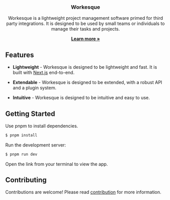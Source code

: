 <div style="text-align: center;">

### Workesque

Workesque is a lightweight project management software primed for third party integrations. It is designed to be used by small teams or individuals to manage their tasks and projects.

[**Learn more »**](https://workesque.akkhayar.com)

</div>

## Features

- **Lightweight** - Workesque is designed to be lightweight and fast. It is built with [Next.js](https://nextjs.com) end-to-end.

- **Extendable** - Workesque is designed to be extended, with a robust API and a plugin system.

- **Intuitive** - Workesque is designed to be intuitive and easy to use.

## Getting Started

Use pnpm to install dependencies.

```bash
$ pnpm install
```

Run the development server:
```bash
$ pnpm run dev
```

Open the link from your terminal to view the app.

## Contributing

Contributions are welcome! Please read [contribution](https://docs.akkhayar.com/community/contribution) for more information.
